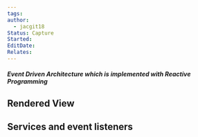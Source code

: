```yaml
---
tags: 
author:
  - jacgit18
Status: Capture
Started: 
EditDate: 
Relates:
---
```

##### Event Driven Architecture which is implemented with Reactive Programming 
## Rendered View
## Services and event listeners